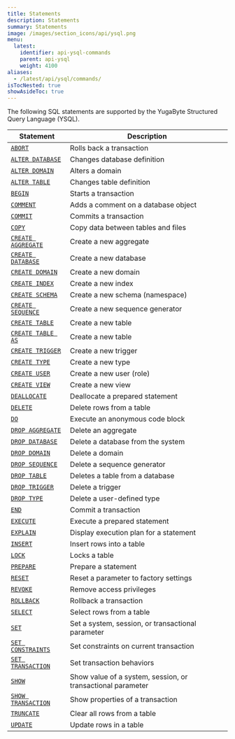 ```yaml
---
title: Statements
description: Statements
summary: Statements
image: /images/section_icons/api/ysql.png
menu:
  latest:
    identifier: api-ysql-commands
    parent: api-ysql
    weight: 4100
aliases:
  - /latest/api/ysql/commands/
isTocNested: true
showAsideToc: true
---
```


The following SQL statements are supported by the YugaByte Structured Query Language (YSQL).

| Statement | Description |
|-----------|-------------|
| [`ABORT`](txn_abort) | Rolls back a transaction |
| [`ALTER DATABASE`](ddl_alter_db) | Changes database definition |
| [`ALTER DOMAIN`](ddl_alter_domain) | Alters a domain |
| [`ALTER TABLE`](ddl_alter_table) | Changes table definition |
| [`BEGIN`](txn_begin) | Starts a transaction |
| [`COMMENT`](ddl_comment) | Adds a comment on a database object |
| [`COMMIT`](txn_commit) | Commits a transaction |
| [`COPY`](cmd_copy) | Copy data between tables and files |
| [`CREATE AGGREGATE`](ddl_create_aggregate) | Create a new aggregate |
| [`CREATE DATABASE`](ddl_create_database) | Create a new database |
| [`CREATE DOMAIN`](ddl_create_domain) | Create a new domain |
| [`CREATE INDEX`](ddl_create_index) | Create a new index |
| [`CREATE SCHEMA`](ddl_create_schema) | Create a new schema (namespace) |
| [`CREATE SEQUENCE`](ddl_create_sequence) | Create a new sequence generator |
| [`CREATE TABLE`](ddl_create_table) | Create a new table |
| [`CREATE TABLE AS`](ddl_create_table_as) | Create a new table |
| [`CREATE TRIGGER`](ddl_create_trigger) | Create a new trigger |
| [`CREATE TYPE`](ddl_create_type) | Create a new type |
| [`CREATE USER`](dcl_create_user) | Create a new user (role) |
| [`CREATE VIEW`](ddl_create_view) | Create a new view |
| [`DEALLOCATE`](perf_deallocate) | Deallocate a prepared statement |
| [`DELETE`](dml_delete) | Delete rows from a table |
| [`DO`](cmd_do) | Execute an anonymous code block |
| [`DROP AGGREGATE`](ddl_drop_aggregate) | Delete an aggregate |
| [`DROP DATABASE`](ddl_drop_database) | Delete a database from the system |
| [`DROP DOMAIN`](ddl_drop_domain) | Delete a domain |
| [`DROP SEQUENCE`](ddl_drop_sequence) | Delete a sequence generator |
| [`DROP TABLE`](ddl_drop_table) | Deletes a table from a database |
| [`DROP TRIGGER`](ddl_drop_trigger) | Delete a trigger |
| [`DROP TYPE`](ddl_drop_type) | Delete a user-defined type |
| [`END`](txn_end) | Commit a transaction |
| [`EXECUTE`](perf_execute) | Execute a prepared statement |
| [`EXPLAIN`](perf_explain) | Display execution plan for a statement |
| [`INSERT`](dml_insert) | Insert rows into a table |
| [`LOCK`](txn_lock) | Locks a table |
| [`PREPARE`](perf_prepare) | Prepare a statement |
| [`RESET`](cmd_reset) | Reset a parameter to factory settings |
| [`REVOKE`](dcl_revoke) | Remove access privileges |
| [`ROLLBACK`](txn_rollback) | Rollback a transaction |
| [`SELECT`](dml_select) | Select rows from a table |
| [`SET`](cmd_set) | Set a system, session, or transactional parameter |
| [`SET CONSTRAINTS`](txn_set_constraints) | Set constraints on current transaction |
| [`SET TRANSACTION`](txn_set) | Set transaction behaviors |
| [`SHOW`](cmd_show) | Show value of a system, session, or transactional parameter |
| [`SHOW TRANSACTION`](txn_show) | Show properties of a transaction |
| [`TRUNCATE`](ddl_truncate) | Clear all rows from a table |
| [`UPDATE`](dml_update) | Update rows in a table |
